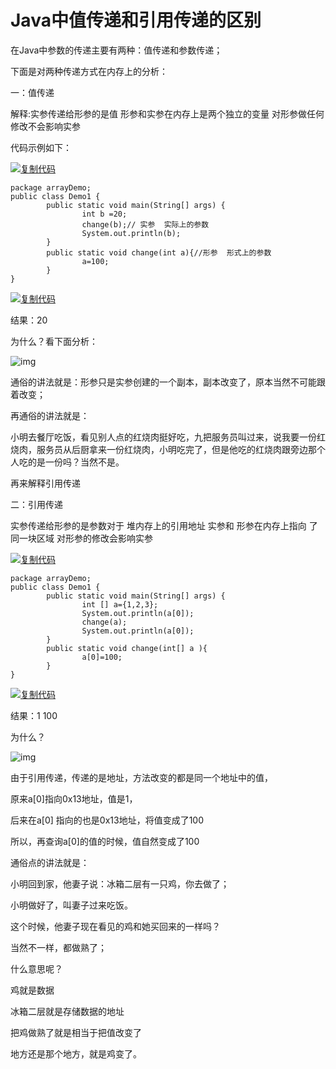 # Java中值传递和引用传递的区别

在Java中参数的传递主要有两种：值传递和参数传递；

下面是对两种传递方式在内存上的分析：

一：值传递

解释:实参传递给形参的是值  形参和实参在内存上是两个独立的变量 对形参做任何修改不会影响实参

代码示例如下：

 

[![复制代码](https://common.cnblogs.com/images/copycode.gif)](javascript:void(0);)

```
package arrayDemo;
public class Demo1 {
        public static void main(String[] args) {
                int b =20;
                change(b);// 实参  实际上的参数
                System.out.println(b);
        }
        public static void change(int a){//形参  形式上的参数
                a=100;
        }
}
```

[![复制代码](https://common.cnblogs.com/images/copycode.gif)](javascript:void(0);)

结果：20

为什么？看下面分析：

 

![img](https://img2018.cnblogs.com/blog/1174886/201903/1174886-20190321210315087-130227924.png)

通俗的讲法就是：形参只是实参创建的一个副本，副本改变了，原本当然不可能跟着改变；

再通俗的讲法就是：

小明去餐厅吃饭，看见别人点的红烧肉挺好吃，九把服务员叫过来，说我要一份红烧肉，服务员从后厨拿来一份红烧肉，小明吃完了，但是他吃的红烧肉跟旁边那个人吃的是一份吗？当然不是。

再来解释引用传递

二：引用传递

实参传递给形参的是参数对于 堆内存上的引用地址 实参和 形参在内存上指向 了同一块区域  对形参的修改会影响实参

 

[![复制代码](https://common.cnblogs.com/images/copycode.gif)](javascript:void(0);)

```
package arrayDemo;
public class Demo1 {
        public static void main(String[] args) {
                int [] a={1,2,3};
                System.out.println(a[0]);
                change(a);
                System.out.println(a[0]);
        }
        public static void change(int[] a ){
                a[0]=100;
        }
}
```

[![复制代码](https://common.cnblogs.com/images/copycode.gif)](javascript:void(0);)

结果：1    100

为什么？

![img](https://img2018.cnblogs.com/blog/1174886/201903/1174886-20190321210923007-411166564.png)

由于引用传递，传递的是地址，方法改变的都是同一个地址中的值，

原来a[0]指向0x13地址，值是1，

后来在a[0] 指向的也是0x13地址，将值变成了100

所以，再查询a[0]的值的时候，值自然变成了100

通俗点的讲法就是：

小明回到家，他妻子说：冰箱二层有一只鸡，你去做了；

小明做好了，叫妻子过来吃饭。

这个时候，他妻子现在看见的鸡和她买回来的一样吗？

当然不一样，都做熟了；

什么意思呢？

鸡就是数据

冰箱二层就是存储数据的地址

把鸡做熟了就是相当于把值改变了

地方还是那个地方，就是鸡变了。